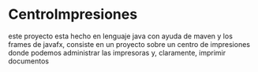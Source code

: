 # CentroImpresiones
este proyecto esta hecho en lenguaje java con ayuda de maven y los frames de javafx, consiste en un proyecto sobre un centro de impresiones donde podemos administrar las impresoras y, claramente, imprimir documentos
